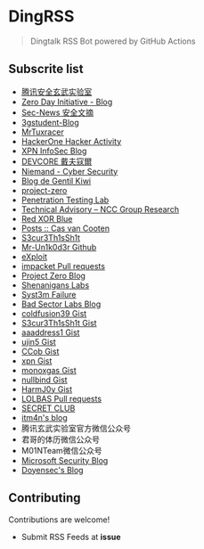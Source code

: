 # DingRSS

> Dingtalk RSS Bot powered by GitHub Actions
>

## Subscrite list

- [腾讯安全玄武实验室](https://xlab.tencent.com/cn/)
- [Zero Day Initiative - Blog](https://www.zerodayinitiative.com/blog/)
- [Sec-News 安全文摘](https://wiki.ioin.in/)
- [3gstudent-Blog](https://3gstudent.github.io/)
- [MrTuxracer](https://www.rcesecurity.com/)
- [HackerOne Hacker Activity](http://rss.ricterz.me/hacktivity)
- [XPN InfoSec Blog](https://blog.xpnsec.com/)
- [DEVCORE 戴夫寇爾](https://devco.re/)
- [Niemand - Cyber Security](https://niemand.com.ar/)
- [Blog de Gentil Kiwi](https://blog.gentilkiwi.com/)
- [project-zero](https://rsshub.app/project-zero-issues)
- [Penetration Testing Lab](https://pentestlab.blog/)
- [Technical Advisory – NCC Group Research](https://research.nccgroup.com/category/technical-advisory/)
- [Red XOR Blue](https://blog.redxorblue.com/)
- [Posts :: Cas van Cooten](https://casvancooten.com/posts/)
- [S3cur3Th1sSh1t](https://s3cur3th1ssh1t.github.io/)
- [Mr-Un1k0d3r Github](https://github.com/Mr-Un1k0d3r)
- [eXploit](https://exploit.ph/)
- [impacket Pull requests](https://github.com/SecureAuthCorp/impacket/pulls)
- [Project Zero Blog](https://googleprojectzero.blogspot.com/)
- [Shenanigans Labs](https://shenaniganslabs.io/)
- [Syst3m Failure](https://syst3mfailure.io/)
- [Bad Sector Labs Blog](https://blog.badsectorlabs.com/)
- [coldfusion39 Gist](https://gist.github.com/coldfusion39)
- [S3cur3Th1sSh1t Gist](https://gist.github.com/S3cur3Th1sSh1t)
- [aaaddress1 Gist](https://gist.github.com/aaaddress1)
- [ujin5 Gist](https://gist.github.com/ujin5)
- [CCob Gist](https://gist.github.com/CCob)
- [xpn Gist](https://gist.github.com/xpn)
- [monoxgas Gist](https://gist.github.com/monoxgas)
- [nullbind Gist](https://gist.github.com/nullbind)
- [HarmJ0y Gist](https://gist.github.com/HarmJ0y)
- [LOLBAS Pull requests](https://github.com/LOLBAS-Project/LOLBAS/pulls)
- [SECRET CLUB](https://secret.club/)
- [itm4n's blog](https://itm4n.github.io/)
- 腾讯玄武实验室官方微信公众号
- 君哥的体历微信公众号
- M01NTeam微信公众号
- [Microsoft Security Blog](https://www.microsoft.com/en-us/security/blog/)
- [Doyensec's Blog](https://blog.doyensec.com/)

## Contributing

Contributions are welcome!

* Submit RSS Feeds at **issue**
